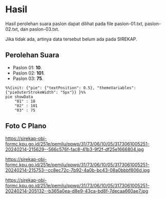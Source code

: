 # Hasil

Hasil perolehan suara paslon dapat dilihat pada file paslon-01.txt, paslon-02.txt, dan paslon-03.txt.

Jika tidak ada, artinya data tersebut belum ada pada SIREKAP.

## Perolehan Suara

 * Paslon 01: **10**.
 * Paslon 02: **101**.
 * Paslon 03: **75**.

```mermaid
%%{init: {"pie": {"textPosition": 0.5}, "themeVariables": {"pieOuterStrokeWidth": "5px"}} }%%
pie showData
    "01" : 10
    "02" : 101
    "03" : 75
```
## Foto C Plano

https://sirekap-obj-formc.kpu.go.id/251e/pemilu/ppwp/31/73/06/10/05/3173061005251-20240214-215629--566c576f-fac8-41b3-9f2f-df25e1666804.jpg

https://sirekap-obj-formc.kpu.go.id/251e/pemilu/ppwp/31/73/06/10/05/3173061005251-20240214-215753--cc8ec72c-7b92-4a0b-bc43-08a0bbbf806d.jpg

https://sirekap-obj-formc.kpu.go.id/251e/pemilu/ppwp/31/73/06/10/05/3173061005251-20240214-205132--b365a0ea-d8e9-43ca-bd8f-7decaa660ae7.jpg
